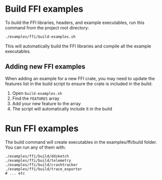 # Build FFI examples

To build the FFI libraries, headers, and example executables, run this command from the project root directory:

```bash
./examples/ffi/build-examples.sh
```

This will automatically build the FFI libraries and compile all the example executables.

## Adding new FFI examples

When adding an example for a new FFI crate, you may need to update the features list in the build script to ensure the
crate is included in the build:

1. Open `build-examples.sh`
2. Find the `FEATURES` array
3. Add your new feature to the array
4. The script will automatically include it in the build

# Run FFI examples

The build command will create executables in the examples/ffi/build folder. You can run any of them with:

```
./examples/ffi/build/ddsketch
./examples/ffi/build/telemetry
./examples/ffi/build/crashtracker
./examples/ffi/build/trace_exporter
# ... etc
```

